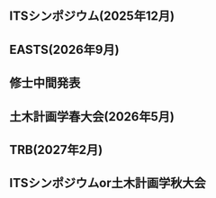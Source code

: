## ITSシンポジウム(2025年12月)

## EASTS(2026年9月)

## 修士中間発表

## 土木計画学春大会(2026年5月)

## TRB(2027年2月)

## ITSシンポジウムor土木計画学秋大会
